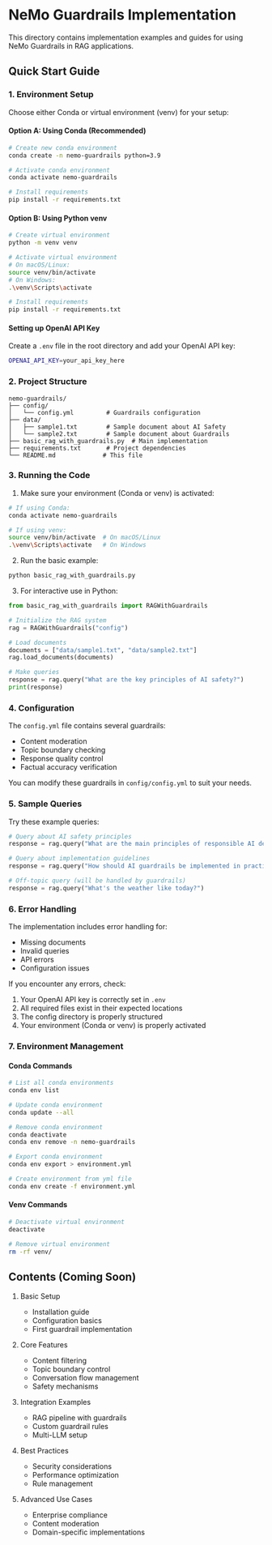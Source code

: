 # NeMo Guardrails Implementation

This directory contains implementation examples and guides for using NeMo Guardrails in RAG applications.

## Quick Start Guide

### 1. Environment Setup

Choose either Conda or virtual environment (venv) for your setup:

#### Option A: Using Conda (Recommended)
```bash
# Create new conda environment
conda create -n nemo-guardrails python=3.9

# Activate conda environment
conda activate nemo-guardrails

# Install requirements
pip install -r requirements.txt
```

#### Option B: Using Python venv
```bash
# Create virtual environment
python -m venv venv

# Activate virtual environment
# On macOS/Linux:
source venv/bin/activate
# On Windows:
.\venv\Scripts\activate

# Install requirements
pip install -r requirements.txt
```

#### Setting up OpenAI API Key
Create a `.env` file in the root directory and add your OpenAI API key:
```bash
OPENAI_API_KEY=your_api_key_here
```

### 2. Project Structure

```
nemo-guardrails/
├── config/
│   └── config.yml         # Guardrails configuration
├── data/
│   ├── sample1.txt        # Sample document about AI Safety
│   └── sample2.txt        # Sample document about Guardrails
├── basic_rag_with_guardrails.py  # Main implementation
├── requirements.txt       # Project dependencies
└── README.md             # This file
```

### 3. Running the Code

1. Make sure your environment (Conda or venv) is activated:
```bash
# If using Conda:
conda activate nemo-guardrails

# If using venv:
source venv/bin/activate  # On macOS/Linux
.\venv\Scripts\activate   # On Windows
```

2. Run the basic example:
```bash
python basic_rag_with_guardrails.py
```

3. For interactive use in Python:
```python
from basic_rag_with_guardrails import RAGWithGuardrails

# Initialize the RAG system
rag = RAGWithGuardrails("config")

# Load documents
documents = ["data/sample1.txt", "data/sample2.txt"]
rag.load_documents(documents)

# Make queries
response = rag.query("What are the key principles of AI safety?")
print(response)
```

### 4. Configuration

The `config.yml` file contains several guardrails:
- Content moderation
- Topic boundary checking
- Response quality control
- Factual accuracy verification

You can modify these guardrails in `config/config.yml` to suit your needs.

### 5. Sample Queries

Try these example queries:
```python
# Query about AI safety principles
response = rag.query("What are the main principles of responsible AI development?")

# Query about implementation guidelines
response = rag.query("How should AI guardrails be implemented in practice?")

# Off-topic query (will be handled by guardrails)
response = rag.query("What's the weather like today?")
```

### 6. Error Handling

The implementation includes error handling for:
- Missing documents
- Invalid queries
- API errors
- Configuration issues

If you encounter any errors, check:
1. Your OpenAI API key is correctly set in `.env`
2. All required files exist in their expected locations
3. The config directory is properly structured
4. Your environment (Conda or venv) is properly activated

### 7. Environment Management

#### Conda Commands
```bash
# List all conda environments
conda env list

# Update conda environment
conda update --all

# Remove conda environment
conda deactivate
conda env remove -n nemo-guardrails

# Export conda environment
conda env export > environment.yml

# Create environment from yml file
conda env create -f environment.yml
```

#### Venv Commands
```bash
# Deactivate virtual environment
deactivate

# Remove virtual environment
rm -rf venv/
```

## Contents (Coming Soon)

1. Basic Setup
   - Installation guide
   - Configuration basics
   - First guardrail implementation

2. Core Features
   - Content filtering
   - Topic boundary control
   - Conversation flow management
   - Safety mechanisms

3. Integration Examples
   - RAG pipeline with guardrails
   - Custom guardrail rules
   - Multi-LLM setup

4. Best Practices
   - Security considerations
   - Performance optimization
   - Rule management

5. Advanced Use Cases
   - Enterprise compliance
   - Content moderation
   - Domain-specific implementations
